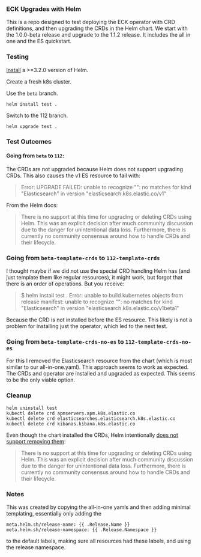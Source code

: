 ### ECK Upgrades with Helm

This is a repo designed to test deploying the ECK operator with CRD definitions, and then upgrading the CRDs in the Helm chart. We start with the 1.0.0-beta release and upgrade to the 1.1.2 release. It includes the all in one and the ES quickstart.

### Testing

[Install](https://helm.sh/docs/intro/install/) a >=3.2.0 version of Helm.

Create a fresh k8s cluster.

Use the `beta` branch.

```
helm install test .
```

Switch to the 112 branch.

```
helm upgrade test .
```

### Test Outcomes

#### Going from `beta` to `112`:

The CRDs are not upgraded because Helm does not support upgrading CRDs. This also causes the v1 ES resource to fail with:

>Error: UPGRADE FAILED: unable to recognize "": no matches for kind "Elasticsearch" in version "elasticsearch.k8s.elastic.co/v1"

From the Helm docs:
>There is no support at this time for upgrading or deleting CRDs using Helm. This was an explicit decision after much community discussion due to the danger for unintentional data loss. Furthermore, there is currently no community consensus around how to handle CRDs and their lifecycle.

### Going from `beta-template-crds` to `112-template-crds`

I thought maybe if we did not use the special CRD handling Helm has (and just template them like regular resources), it might work, but forgot that there is an order of operations. But you receive:

>$ helm install test .
Error: unable to build kubernetes objects from release manifest: unable to recognize "": no matches for kind "Elasticsearch" in version "elasticsearch.k8s.elastic.co/v1beta1"

Because the CRD is not installed before the ES resource. This likely is not a problem for installing just the operator, which led to the next test.

### Going from `beta-template-crds-no-es` to `112-template-crds-no-es`

For this I removed the Elasticsearch resource from the chart (which is most similar to our all-in-one.yaml). This approach seems to work as expected. The CRDs and operator are installed and upgraded as expected. This seems to be the only viable option.


### Cleanup

```
helm uninstall test
kubectl delete crd apmservers.apm.k8s.elastic.co
kubectl delete crd elasticsearches.elasticsearch.k8s.elastic.co
kubectl delete crd kibanas.kibana.k8s.elastic.co
```

Even though the chart installed the CRDs, Helm intentionally [does not support removing them](https://helm.sh/docs/chart_best_practices/custom_resource_definitions/):

>There is no support at this time for upgrading or deleting CRDs using Helm. This was an explicit decision after much community discussion due to the danger for unintentional data loss. Furthermore, there is currently no community consensus around how to handle CRDs and their lifecycle.


### Notes

This was created by copying the all-in-one yamls and then adding minimal templating, essentially only adding the

```
meta.helm.sh/release-name: {{ .Release.Name }}
meta.helm.sh/release-namespace: {{ .Release.Namespace }}
```

to the default labels, making sure all resources had these labels, and using the release namespace.
